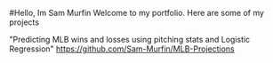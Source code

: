 #Hello, Im Sam Murfin
Welcome to my portfolio. Here are some of my projects


"Predicting MLB wins and losses using pitching stats and Logistic Regression" https://github.com/Sam-Murfin/MLB-Projections
